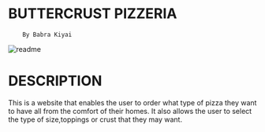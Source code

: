 # BUTTERCRUST PIZZERIA
        
        By Babra Kiyai
        

 ![readme](https://user-images.githubusercontent.com/91152578/143829045-81b7b99b-b53f-47ca-abe6-bbb46b747c07.png)
   
         
# DESCRIPTION


This is a website that enables the user to order what type of pizza they want to have all from the comfort of their homes. It also allows the user to select the  type of size,toppings or crust that they may want.

